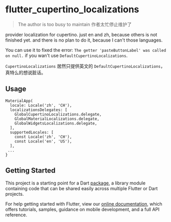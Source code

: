 # flutter_cupertino_localizations

> The author is too busy to maintain
> 作者太忙停止维护了

provider localization for cupertino.
just en and zh, because others is not finished yet.
and there is no plan to do it, because I can't those languages.

You can use it to fixed the error:
```The getter 'pasteButtonLabel' was called on null.```
if you wan't use ```DefaultCupertinoLocalizations```.


```CupertinoLocalizations``` 居然只提供英文的 ```DefaultCupertinoLocalizations```，真特么的想说脏话。

## Usage
```
MaterialApp(
  locale: Locale('zh', 'CH'),
  localizationsDelegates: [
    GlobalCupertinoLocalizations.delegate,
    GlobalMaterialLocalizations.delegate,
    GlobalWidgetsLocalizations.delegate,
  ],
  supportedLocales: [
    const Locale('zh', 'CH'),
    const Locale('en', 'US'),
  ],
 ...
}
```

## Getting Started

This project is a starting point for a Dart
[package](https://flutter.io/developing-packages/),
a library module containing code that can be shared easily across
multiple Flutter or Dart projects.

For help getting started with Flutter, view our
[online documentation](https://flutter.io/docs), which offers tutorials,
samples, guidance on mobile development, and a full API reference.
